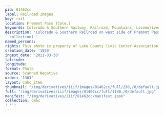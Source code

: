 ```yaml
---
pid: 01462cc
label: Railroad Images
key: rail
location: Fremont Pass (Colo.)
keywords: Colorado & Southern Railway, Railroad, Mountains, Locomotives
description: 'Colorado & Southern Railroad on west side of Fremont Pass, 1929 (Gribble
  collection) '
named_persons: 
rights: This photo is property of Lake County Civic Center Association.
creation_date: '1929'
ingest_date: '2021-03-30'
latitude: 
longitude: 
format: Photo
source: Scanned Negative
order: '1363'
layout: cmhc_item
thumbnail: "/img/derivatives/iiif/images/01462cc/full/250,/0/default.jpg"
full: "/img/derivatives/iiif/images/01462cc/full/1140,/0/default.jpg"
manifest: "/img/derivatives/iiif/01462cc/manifest.json"
collection: cmhc
! '': 
---
```

